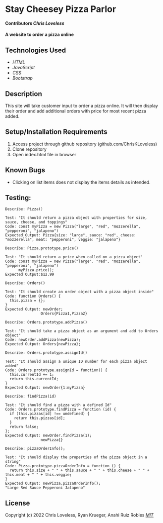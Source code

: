 # Stay Cheesey Pizza Parlor

#### Contributors  _**Chris Loveless**_

#### A website to order a pizza online

## Technologies Used

* _HTML_
* _JavaScript_
* _CSS_
* _Bootstrap_

## Description

This site will take customer input to order a pizza online. It will then display their order and add additional orders with price for most recent pizza added. 

## Setup/Installation Requirements

1. Access project through github repository (github.com/ChrisKLoveless)
2. Clone repository 
3. Open index.html file in browser

## Known Bugs
* Clicking on list items does not display the items details as intended.

## Testing:
```
Describe: Pizza()

Test: "It should return a pizza object with properties for size, sauce, cheese, and toppings"
Code: const myPizza = new Pizza("large", "red", "mozzerella", "pepperoni", "jalapeno")
Expected Output: Pizza{size: "large", sauce: "red", cheese: "mozzerella", meat: "pepperoni", veggie: "jalapeno"}

Describe: Pizza.prototype.price()

Test: "It should return a price when called on a pizza object"
Code: const myPizza = new Pizza("large", "red", "mozzerella", "pepperoni", "jalapeno")
      myPizza.price();
Expected Output:$12.99

Describe: Orders()

Test: "It should create an order object with a pizza object inside"
Code: function Orders() {
  this.pizza = {};
}
Expected Output: newOrder;
                Orders{Pizza1,Pizza2}

Describe: Orders.prototype.addPizza()

Test: "It should take a pizza object as an argument and add to Orders object"
Code: newOrder.addPizza(newPizza);
Expected Output: Orders{newPizza};

Describe: Orders.prototype.assignId()

Test: "It should assign a unique ID number for each pizza object added"
Code: Orders.prototype.assignId = function() {
  this.currentId += 1;
  return this.currentId;
}
Expected Output: newOrder{1:myPizza}

Describe: findPizza(id)

Test: "It should find a pizza with a defined Id"
Code: Orders.prototype.findPizza = function (id) {
  if (this.pizzas[id] !== undefined) {
    return this.pizzas[id];
  }
  return false;
};
Expected Output: newOrder.findPizza(1);
                newPizza{}

Describe: pizzaOrderInfo();

Test: "It should display the properties of the pizza object in a string"
Code: Pizza.prototype.pizzaOrderInfo = function () {
  return this.size + " " + this.sauce + " " + this.cheese + " " + this.meat + " " + this.veggie;
}
Expected Output: newPizza.pizzaOrderInfo();
"Large Red Sauce Pepperoni Jalapeno"
```
## License
Copyright (c) 2022 Chris Loveless, Ryan Krueger, Anahi Ruiz Robles
_[MIT](https://choosealicense.com/licenses/mit/)_